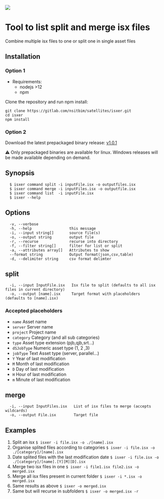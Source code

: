 ![](https://img.shields.io/badge/release-v1.0.1-blue)
# Tool to list split and merge isx files

  Combine multiple isx files to one or split one in single asset files

## Installation
### Option 1
* Requirements:
  * nodejs >12
  * npm

Clone the repository and run npm install:
```
git clone https://gitlab.com/nsitbim/satellites/isxer.git
cd isxer
npm install
```


### Option 2

Download the latest prepackaged binary release: [v1.0.1](https://gitlab.com/nsitbim/satellites/isxer/uploads/98f87594c9ffdb806ff2b2a6def2f778/isxer)


:warning: Only prepackaged binaries are available for linux. Windows releases will be made available depending on demand.

## Synopsis

```
  $ isxer command split -i inputFile.isx -o outputfiles.isx
  $ isxer command merge -i inputFiles.isx -o outputfile.isx
  $ isxer command list  -i inputFile.isx
  $ isxer --help
```

## Options

```
  -v, --verbose
  -h, --help                 this message
  -i, --input string[]       source file(s)
  -o, --output string        output file
  -r, --recurse              recurse into directory
  -f, --filter string[]      filter for list or split
  -a, --attributes array[]   Attributes to show
  --format string            Output format(json,csv,table)
  -d, --delimiter string     csv format delimter
```


## split

```
  -i, --input InputFile.isx   Isx file to split (defaults to all isx files in current directory)
  -o, --output [name].isx     Target format with placeholders (defaults to [name].isx)
```
### Accepted placeholders

* `name`        Asset name
* `server`      Server name
* `project`     Project name
* `category`    Category (and all sub categories)
* `type`        Asset type extension (pjb,qjb,srt...)
* `dSJobType`   Numeric asset type (1, 2 ,3)
* `jobType`     Text Asset type (server, parallel...)
* `Y`           Year of last modification
* `M`           Month of last modification
* `D`           Day of last modification
* `H`           Hour of last modification
* `m`           Minute of last modification

## merge
```
  -i, --input InputFiles.isx   List of isx files to merge (accepts wildcards)
  -o, --output File.isx        Target file
```

## Examples

1. Split an isx                                        `$ isxer -i file.isx -o ./[name].isx`
2. Organise splited files according to categories       `$ isxer -i file.isx -o ./[category]/[name].isx`
3. Date splited files with the last modification date   `$ isxer -i file.isx -o ./[category]/[name].[Y][M][D].isx`
4. Merge two isx files in one                           `$ isxer -i file1.isx file2.isx -o merged.isx`
5. Merge all isx files present in current folder        `$ isxer -i *.isx -o merged.isx`
6. Same results as above                                `$ isxer -o merged.isx`
7. Same but will recurse in subfolders                  `$ isxer -o merged.isx -r`